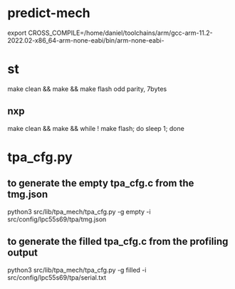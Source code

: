 # predict-mech
export CROSS_COMPILE=/home/daniel/toolchains/arm/gcc-arm-11.2-2022.02-x86_64-arm-none-eabi/bin/arm-none-eabi-

# st
make clean && make && make flash
odd parity, 7bytes

## nxp
 make clean && make && while ! make flash; do sleep 1; done

# tpa_cfg.py
## to generate the empty tpa_cfg.c from the tmg.json
python3 src/lib/tpa_mech/tpa_cfg.py -g empty -i src/config/lpc55s69/tpa/tmg.json

## to generate the filled tpa_cfg.c from the profiling output
python3 src/lib/tpa_mech/tpa_cfg.py -g filled -i src/config/lpc55s69/tpa/serial.txt